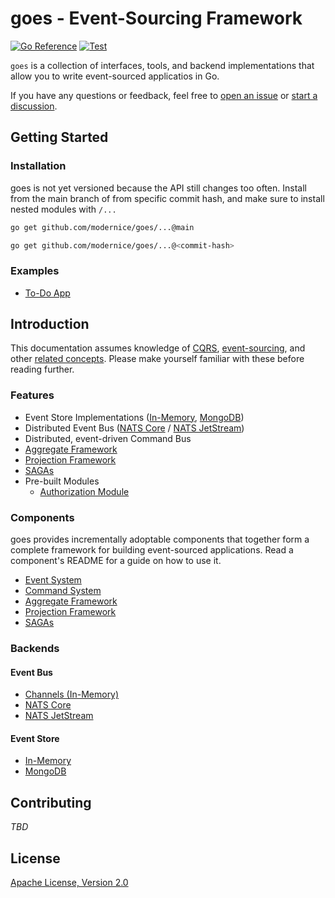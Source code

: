 # goes - Event-Sourcing Framework

[![Go Reference](https://pkg.go.dev/badge/github.com/modernice/goes.svg)](https://pkg.go.dev/github.com/modernice/goes)
[![Test](https://github.com/modernice/goes/actions/workflows/test.yml/badge.svg)](https://github.com/modernice/goes/actions/workflows/test.yml)

`goes` is a collection of interfaces, tools, and backend implementations that
allow you to write event-sourced applicatios in Go.

If you have any questions or feedback, feel free to [open an issue](
https://github.com/modernice/goes/issues/new) or [start a discussion](
https://github.com/modernice/goes/discussions).

## Getting Started

### Installation

goes is not yet versioned because the API still changes too often. Install from
the main branch of from specific commit hash, and make sure to install nested
modules with `/...`

```sh
go get github.com/modernice/goes/...@main
```

```sh
go get github.com/modernice/goes/...@<commit-hash>
```

### Examples

- [To-Do App](./examples/todo)

## Introduction

This documentation assumes knowledge of [CQRS](
https://martinfowler.com/bliki/CQRS.html), [event-sourcing](
https://martinfowler.com/eaaDev/EventSourcing.html), and other
[related concepts](https://github.com/heynickc/awesome-ddd). Please make
yourself familiar with these before reading further.

### Features

- Event Store Implementations ([In-Memory](./event/eventstore),
	[MongoDB](./backend/mongo))
- Distributed Event Bus ([NATS Core](https://nats.io) /
	[NATS JetStream](https://docs.nats.io/nats-concepts/jetstream))
- Distributed, event-driven Command Bus
- [Aggregate Framework](./aggregate)
- [Projection Framework](./projection)
- [SAGAs](./saga)
- Pre-built Modules
	- [Authorization Module](./contrib/auth)

### Components

goes provides incrementally adoptable components that together form a complete
framework for building event-sourced applications. Read a component's README for
a guide on how to use it.

- [Event System](./event)
- [Command System](./command)
- [Aggregate Framework](./aggregate)
- [Projection Framework](./projection)
- [SAGAs](./saga)

### Backends

#### Event Bus

- [Channels (In-Memory)](./event/eventbus/chabus.go)
- [NATS Core](./backend/nats)
- [NATS JetStream](./backend/nats)

#### Event Store

- [In-Memory](./event/eventstore/memstore.go)
- [MongoDB](./backend/mongo)

## Contributing

_TBD_

## License

[Apache License, Version 2.0](./LICENSE)

